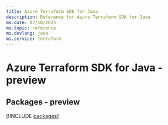 ```yaml
---
title: Azure Terraform SDK for Java
description: Reference for Azure Terraform SDK for Java
ms.date: 07/10/2025
ms.topic: reference
ms.devlang: java
ms.service: terraform
---
```

# Azure Terraform SDK for Java - preview
## Packages - preview
[!INCLUDE [packages](terraform-index.md)]